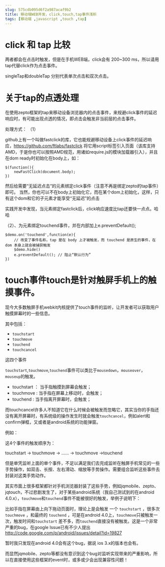 ```yaml
---
slug: 575cdb095d6f2a987acaf9b2
title: 移动端WEB开发，click,touch,tap事件浅析
tags: [移动端 ,javascript ,touch ,tap]
---
```


# click 和 tap 比较

两者都会在点击时触发，但是在手机WEB端，click会有 200~300 ms，所以请用tap代替click作为点击事件。

singleTap和doubleTap 分别代表单次点击和双次点击。

# 关于tap的点透处理

在使用zepto框架的tap来移动设备浏览器内的点击事件，来规避click事件的延迟响应时，有可能出现点透的情况，即点击会触发非当前层的点击事件。

处理方式：
（1）

github上有一个叫做fastclick的库，它也能规避移动设备上click事件的延迟响应，https://github.com/ftlabs/fastclick
将它用script标签引入页面（该库支持AMD，于是你也可以按照AMD规范，用诸如require.js的模块加载器引入），并且在dom ready时初始化在body上，如：

```
$(function(){
    newFastClick(document.body);
})
```

然后给需要“无延迟点击”的元素绑定click事件（注意不再是绑定zepto的tap事件）即可。
当然，你也可以不在body上初始化它，而在某个dom上初始化，这样，只有这个dom和它的子元素才能享受“无延迟”的点击

实践开发中发现，当元素绑定fastclick后，click响应速度比tap还要快一点点。哈哈

（2）、为元素绑定touchend事件，并在内部加上e.preventDefault();

```
$demo.on('touchend',function(e){
	// 改变了事件名称，tap 是在 body 上才被触发，而 touchend 是原生的事件，在 dom 本身上就会被捕获触发
    $demo.hide()
    e.preventDefault(); // 阻止“默认行为”
})
```

# touch事件touch是针对触屏手机上的触摸事件。
现今大多数触屏手机webkit内核提供了touch事件的监听，让开发者可以获取用户触摸屏幕时的一些信息。

其中包括：
* `touchstart`
* `touchmove`
* `touchend`
* `touchcancel `

这四个事件

`touchstart`,`touchmove`,`touchend`事件可以类比于`mousedown`，`mouseover`，`mouseup`的触发。

* touchstart ： 当手指触摸到屏幕会触发；
* touchmove : 当手指在屏幕上移动时，会触发；
* touchend : 当手指离开屏幕时，会触发；

而touchcancel许多人不知道它在什么时候会被触发而忽略它，其实当你的手指还没有离开屏幕时，有系统级的操作发生时就会触发`touchcancel`，例如alert和confirm弹框，又或者是android系统的功能弹窗。

例如：

这4个事件的触发顺序为：

touchstart -> touchmove
-> …… -> touchmove ->touchend

但是单凭监听上面的单个事件，不足以满足我们去完成监听在触屏手机常见的一些手势操作，如双击、长按、左右滑动、缩放等手势操作。需要组合监听这些事件去封装对这类手势动作。

其实市面上很多框架都针对手机浏览器封装了这些手势，例如jqmobile、zepto、jqtouch，不过悲剧发生了，对于某些android系统（我自己测试到的在android 4.0.x），`touchmove`和`touchend`事件不能被很好的触发，举例子说明下：

比如手指在屏幕由上向下拖动页面时，理论上是会触发 一个 `touchstart` ，很多次 `touchmove`
，和最终的 `touchend` ，可是在android 4.0上，`touchmove`只被触发一次，触发时间和`touchstart`
差不多，而`touchend`直接没有被触发。这是一个非常严重的bug，在google Issue已有不少人提出  http://code.google.com/p/android/issues/detail?id=19827

暂时我只发现在android 4.0会有这个bug，据说 ios 3.x的版本也会有。

而显然jqmobile、zepto等都没有意识到这个bug对监听实现带来的严重影响，所以在直接使用这些框架的event时，或多或少会出现兼容性问题！
